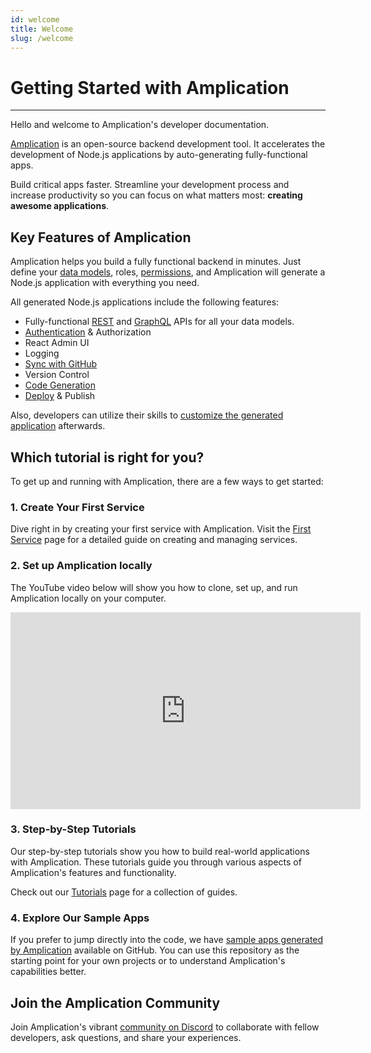 ```yaml
---
id: welcome
title: Welcome
slug: /welcome
---
```


# Getting Started with Amplication

---

Hello and welcome to Amplication's developer documentation.

[Amplication](/about/) is an open-source backend development tool. It accelerates the development of Node.js applications by auto-generating fully-functional apps.

Build critical apps faster. Streamline your development process and increase productivity so you can focus on what matters most: **creating awesome applications**.

## Key Features of Amplication

Amplication helps you build a fully functional backend in minutes. Just define your [data models](/how-to/create-entity/), roles, [permissions](/how-to/set-access-permissions/), and Amplication will generate a Node.js application with everything you need.

All generated Node.js applications include the following features:

- Fully-functional [REST](/api/#rest-api) and [GraphQL](/api/#graphql-api) APIs for all your data models.
- [Authentication](/authentication/) & Authorization
- React Admin UI
- Logging
- [Sync with GitHub](/sync-with-github/)
- Version Control
- [Code Generation](/getting-started/view-generated-code/)
- [Deploy](/how-to/custom-code/) & Publish

Also, developers can utilize their skills to [customize the generated application](/how-to/custom-code/) afterwards.

## Which tutorial is right for you?

To get up and running with Amplication, there are a few ways to get started:

### 1. Create Your First Service

Dive right in by creating your first service with Amplication. Visit the [First Service](/first-app/) page for a detailed guide on creating and managing services.

### 2. Set up Amplication locally

The YouTube video below will show you how to clone, set up, and run Amplication locally on your computer.

<iframe width="560" height="315" src="https://www.youtube.com/embed/ko4GjiUeJ_w" frameborder="0"></iframe>

### 3. Step-by-Step Tutorials

Our step-by-step tutorials show you how to build real-world applications with Amplication. These tutorials guide you through various aspects of Amplication's features and functionality.

Check out our [Tutorials](/tutorials/) page for a collection of guides.

### 4. Explore Our Sample Apps

If you prefer to jump directly into the code, we have [sample apps generated by Amplication](https://github.com/amplication/sample-app) available on GitHub. You can use this repository as the starting point for your own projects or to understand Amplication's capabilities better.

## Join the Amplication Community

Join Amplication's vibrant [community on Discord](https://amplication.com/discord) to collaborate with fellow developers, ask questions, and share your experiences.